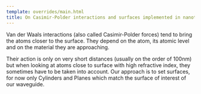 ```yaml
---
template: overrides/main.html
title: On Casimir-Polder interactions and surfaces implemented in nanotrappy
---
```


Van der Waals interactions (also called Casimir-Polder forces) tend to bring the atoms closer to the surface. They depend on the atom, its atomic level and on the material they are approaching.

Their action is only on very short distances (usually on the order of 100nm) but when looking at atoms close to surface with high refractive index, they sometimes have to be taken into account.
Our approach is to set surfaces, for now only Cylinders and Planes which match the surface of interest of our waveguide.
